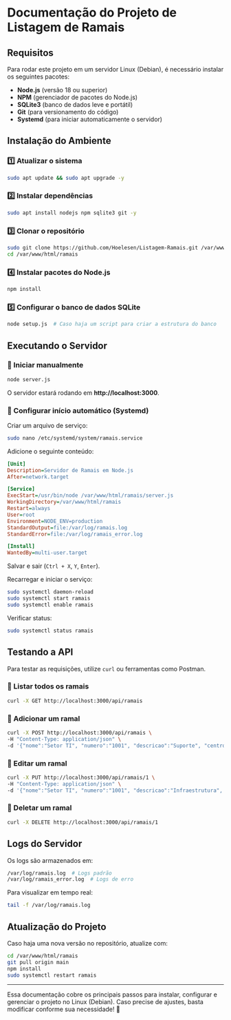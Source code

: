 # Documentação do Projeto de Listagem de Ramais

## Requisitos
Para rodar este projeto em um servidor Linux (Debian), é necessário instalar os seguintes pacotes:

- **Node.js** (versão 18 ou superior)
- **NPM** (gerenciador de pacotes do Node.js)
- **SQLite3** (banco de dados leve e portátil)
- **Git** (para versionamento do código)
- **Systemd** (para iniciar automaticamente o servidor)

## Instalação do Ambiente

### 1️⃣ Atualizar o sistema
```sh
sudo apt update && sudo apt upgrade -y
```

### 2️⃣ Instalar dependências
```sh
sudo apt install nodejs npm sqlite3 git -y
```

### 3️⃣ Clonar o repositório
```sh
sudo git clone https://github.com/Hoelesen/Listagem-Ramais.git /var/www/html/ramais
cd /var/www/html/ramais
```

### 4️⃣ Instalar pacotes do Node.js
```sh
npm install
```

### 5️⃣ Configurar o banco de dados SQLite
```sh
node setup.js  # Caso haja um script para criar a estrutura do banco
```

## Executando o Servidor

### 🔹 Iniciar manualmente
```sh
node server.js
```
O servidor estará rodando em **http://localhost:3000**.

### 🔹 Configurar início automático (Systemd)

Criar um arquivo de serviço:
```sh
sudo nano /etc/systemd/system/ramais.service
```
Adicione o seguinte conteúdo:
```ini
[Unit]
Description=Servidor de Ramais em Node.js
After=network.target

[Service]
ExecStart=/usr/bin/node /var/www/html/ramais/server.js
WorkingDirectory=/var/www/html/ramais
Restart=always
User=root
Environment=NODE_ENV=production
StandardOutput=file:/var/log/ramais.log
StandardError=file:/var/log/ramais_error.log

[Install]
WantedBy=multi-user.target
```

Salvar e sair (`Ctrl + X`, `Y`, `Enter`).

Recarregar e iniciar o serviço:
```sh
sudo systemctl daemon-reload
sudo systemctl start ramais
sudo systemctl enable ramais
```

Verificar status:
```sh
sudo systemctl status ramais
```

## Testando a API

Para testar as requisições, utilize `curl` ou ferramentas como Postman.

### 📌 Listar todos os ramais
```sh
curl -X GET http://localhost:3000/api/ramais
```

### 📌 Adicionar um ramal
```sh
curl -X POST http://localhost:3000/api/ramais \
-H "Content-Type: application/json" \
-d '{"nome":"Setor TI", "numero":"1001", "descricao":"Suporte", "centro_custo":"TI-001"}'
```

### 📌 Editar um ramal
```sh
curl -X PUT http://localhost:3000/api/ramais/1 \
-H "Content-Type: application/json" \
-d '{"nome":"Setor TI", "numero":"1001", "descricao":"Infraestrutura", "centro_custo":"TI-002"}'
```

### 📌 Deletar um ramal
```sh
curl -X DELETE http://localhost:3000/api/ramais/1
```

## Logs do Servidor
Os logs são armazenados em:
```sh
/var/log/ramais.log  # Logs padrão
/var/log/ramais_error.log  # Logs de erro
```
Para visualizar em tempo real:
```sh
tail -f /var/log/ramais.log  
```

## Atualização do Projeto

Caso haja uma nova versão no repositório, atualize com:
```sh
cd /var/www/html/ramais
git pull origin main
npm install
sudo systemctl restart ramais
```

---

Essa documentação cobre os principais passos para instalar, configurar e gerenciar o projeto no Linux (Debian). Caso precise de ajustes, basta modificar conforme sua necessidade! 🚀

